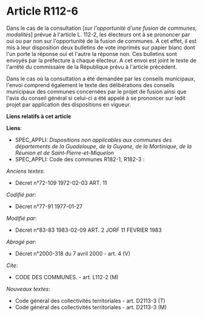 # Article R112-6

Dans le cas de la consultation [*sur l'opportunité d'une fusion de communes, modalités*] prévue à l'article L. 112-2, les
électeurs ont à se prononcer par oui ou par non sur l'opportunité de la fusion de communes. A cet effet, il est mis à leur
disposition deux bulletins de vote imprimés sur papier blanc dont l'un porte la réponse oui et l'autre la réponse non. Ces
bulletins sont envoyés par la préfecture à chaque électeur. A cet envoi est joint le texte de l'arrêté du commissaire de la
République prévu à l'article précédent.

Dans le cas où la consultation a été demandée par les conseils municipaux, l'envoi comprend également le texte des
délibérations des conseils municipaux des communes concernées par le projet de fusion ainsi que l'avis du conseil général si
celui-ci a été appelé à se prononcer sur ledit projet par application des dispositions en vigueur.

**Liens relatifs à cet article**

**Liens**:

  - SPEC_APPLI: *Dispositions non applicables aux communes des départements de la Guadeloupe, de la Guyane, de la Martinique, de la Réunion et de Saint-Pierre-et-Miquelon*
  - SPEC_APPLI: Code des communes R182-1, R182-3 :

_Anciens textes_:

  - Décret n°72-109 1972-02-03 ART. 11

_Codifié par_:

  - Décret n°77-91 1977-01-27

_Modifié par_:

  - Décret n°83-83 1983-02-09 ART. 2 JORF 11 FEVRIER 1983

_Abrogé par_:

  - Décret n°2000-318 du 7 avril 2000 - art. 4 (V)

_Cite_:

  - CODE DES COMMUNES. - art. L112-2 (M)

_Nouveaux textes_:

  - Code général des collectivités territoriales - art. D2113-3 (T)
  - Code général des collectivités territoriales - art. D2113-3 (M)
